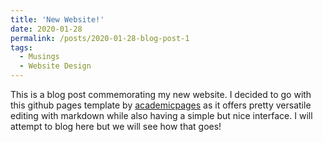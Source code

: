 ```yaml
---
title: 'New Website!'
date: 2020-01-28
permalink: /posts/2020-01-28-blog-post-1
tags:
  - Musings
  - Website Design
---
```


This is a blog post commemorating my new website. I decided to go with this github pages template by [academicpages](https://github.com/academicpages/academicpages.github.io) as it offers pretty versatile editing with markdown while also having a simple but nice interface. I will attempt to blog here but we will see how that goes!
